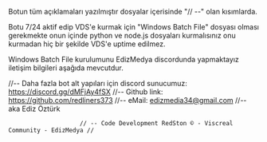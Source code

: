 Botun tüm açıklamaları yazılmıştır dosyalar içerisinde "// --" olan kısımlarda.

Botu 7/24 aktif edip VDS'e kurmak için "Windows Batch File" dosyası olması gerekmekte onun içinde python ve node.js dosyaları kurmalısınız onu kurmadan hiç bir şekilde VDS'e uptime edilmez.

Windows Batch File kurulumunu EdizMedya discordunda yapmaktayız iletişim bilgileri aşağıda mevcutdur.

//-- Daha fazla bot alt yapıları için discord sunucumuz: https://discord.gg/dMFjAy4fSX
//-- Github link: https://github.com/redliners373 
//-- eMail: edizmedia34@gmail.com
//-- aka Ediz Öztürk 

                        // -- Code Development RedSton © - Viscreal Community - EdizMedya //